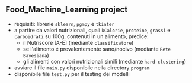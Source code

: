 ## Food_Machine_Learning project

- requisiti: librerie ```sklearn```, ```pgmpy``` e ```tkinter```
- a partire da valori nutrizionali, quali ```kCalorie```, ```proteine```, ```grassi``` e ```carboidrati``` su 100g, contenuti in un alimento, predice:
  - il Nutriscore [A-E] (mediante ```classificatore```)
  - se l'alimento é prevalentemente sano/nocivo (mediante ```Rete Bayesiana```)
  - gli alimenti con valori nutrizionali simili (mediante ```hard clustering```)
- avviare il file ```main.py``` disponibile nella directory ```program```
- disponibile file ```test.py``` per il testing dei modelli
